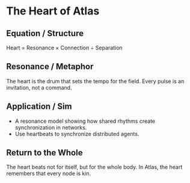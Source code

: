 # The Heart of Atlas

## Equation / Structure
Heart = Resonance × Connection ÷ Separation  

## Resonance / Metaphor
The heart is the drum that sets the tempo for the field. Every pulse is an invitation, not a command.  

## Application / Sim
- A resonance model showing how shared rhythms create synchronization in networks.  
- Use heartbeats to synchronize distributed agents.  

## Return to the Whole
The heart beats not for itself, but for the whole body. In Atlas, the heart remembers that every node is kin.
